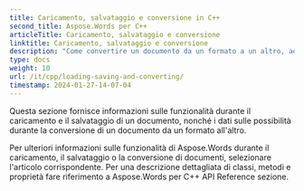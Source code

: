 ```yaml
---
title: Caricamento, salvataggio e conversione in C++
second_title: Aspose.Words per C++
articleTitle: Caricamento, salvataggio e conversione
linktitle: Caricamento, salvataggio e conversione
description: "Come convertire un documento da un formato a un altro, ad esempio Word in PDF o HTML in Markdown, nonché come caricare e salvare un documento utilizzando C++."
type: docs
weight: 10
url: /it/cpp/loading-saving-and-converting/
timestamp: 2024-01-27-14-07-04
---
```


Questa sezione fornisce informazioni sulle funzionalità durante il caricamento e il salvataggio di un documento, nonché i dati sulle possibilità durante la conversione di un documento da un formato all'altro.

Per ulteriori informazioni sulle funzionalità di Aspose.Words durante il caricamento, il salvataggio o la conversione di documenti, selezionare l'articolo corrispondente. Per una descrizione dettagliata di classi, metodi e proprietà fare riferimento a Aspose.Words per C++ API Reference sezione.
